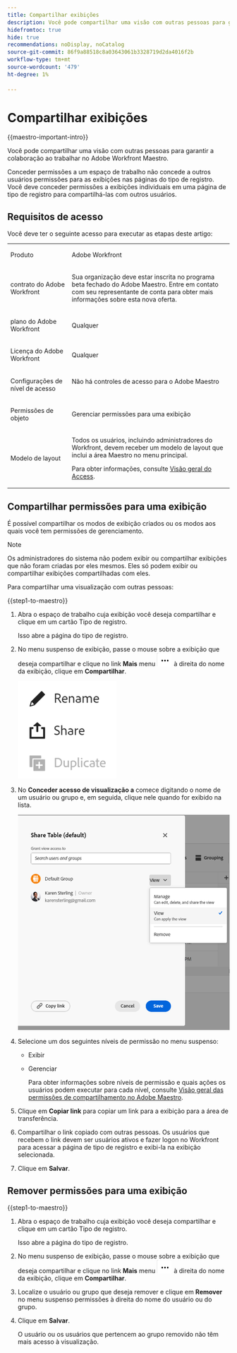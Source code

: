 ```yaml
---
title: Compartilhar exibições
description: Você pode compartilhar uma visão com outras pessoas para garantir a colaboração ao trabalhar no Adobe Workfront Maestro.
hidefromtoc: true
hide: true
recommendations: noDisplay, noCatalog
source-git-commit: 86f9a88518c8a03643061b3328719d2da4016f2b
workflow-type: tm+mt
source-wordcount: '479'
ht-degree: 1%

---
```



<!--update the metadata and description when we turn this article live; also, update title after Bob adds Maestro as a product-->

# Compartilhar exibições

{{maestro-important-intro}}

Você pode compartilhar uma visão com outras pessoas para garantir a colaboração ao trabalhar no Adobe Workfront Maestro.

Conceder permissões a um espaço de trabalho não concede a outros usuários permissões para as exibições nas páginas do tipo de registro. Você deve conceder permissões a exibições individuais em uma página de tipo de registro para compartilhá-las com outros usuários.

## Requisitos de acesso

Você deve ter o seguinte acesso para executar as etapas deste artigo:

<table style="table-layout:auto">
 <col>
 </col>
 <col>
 </col>
 <tbody>
    <tr>
<tr>
<td>
   <p> Produto</p> </td>
   <td>
   <p> Adobe Workfront</p> </td>
  </tr>  
 <td role="rowheader"><p>contrato do Adobe Workfront</p></td>
   <td>
<p>Sua organização deve estar inscrita no programa beta fechado do Adobe Maestro. Entre em contato com seu representante de conta para obter mais informações sobre esta nova oferta. </p>
   </td>
  </tr>
  <tr>
   <td role="rowheader"><p>plano do Adobe Workfront</p></td>
   <td>
<p>Qualquer</p>
   </td>
  </tr>
  <tr>
   <td role="rowheader"><p>Licença do Adobe Workfront</p></td>
   <td>
   <p>Qualquer</p> 
  </td>
  </tr>

<tr>
   <td role="rowheader"><p>Configurações de nível de acesso</p></td>
   <td> Não há controles de acesso para o Adobe Maestro</p>  
</td>
  </tr>

<tr>
   <td role="rowheader"><p>Permissões de objeto</p></td>
   <td> <p>Gerenciar permissões para uma exibição</p>  
</td>
  </tr>

<tr>
   <td role="rowheader"><p>Modelo de layout</p></td>
   <td> <p>Todos os usuários, incluindo administradores do Workfront, devem receber um modelo de layout que inclui a área Maestro no menu principal. </p> <p>Para obter informações, consulte <a href="/help/quicksilver/maestro/access/access-overview.md">Visão geral do Access</a>. </p>  
</td>
  </tr>
 </tbody>
</table>

## Compartilhar permissões para uma exibição

É possível compartilhar os modos de exibição criados ou os modos aos quais você tem permissões de gerenciamento.

>[!NOTE]
>
>Os administradores do sistema não podem exibir ou compartilhar exibições que não foram criadas por eles mesmos. Eles só podem exibir ou compartilhar exibições compartilhadas com eles.


Para compartilhar uma visualização com outras pessoas:

{{step1-to-maestro}}

1. Abra o espaço de trabalho cuja exibição você deseja compartilhar e clique em um cartão Tipo de registro.

   Isso abre a página do tipo de registro.

1. No menu suspenso de exibição, passe o mouse sobre a exibição que deseja compartilhar e clique no link **Mais** menu ![](assets/more-menu.png) à direita do nome da exibição, clique em **Compartilhar**.

   ![](assets/more-menu-for-views-expanded-with-share-option.png)

1. No **Conceder acesso de visualização a** comece digitando o nome de um usuário ou grupo e, em seguida, clique nele quando for exibido na lista.

   ![](assets/sharing-a-view-ui-with-groups.png)

1. Selecione um dos seguintes níveis de permissão no menu suspenso:
   * Exibir
   * Gerenciar

     Para obter informações sobre níveis de permissão e quais ações os usuários podem executar para cada nível, consulte [Visão geral das permissões de compartilhamento no Adobe Maestro](../access/sharing-permissions-overview.md).
1. Clique em **Copiar link** para copiar um link para a exibição para a área de transferência.
1. Compartilhar o link copiado com outras pessoas. Os usuários que recebem o link devem ser usuários ativos e fazer logon no Workfront para acessar a página de tipo de registro e exibi-la na exibição selecionada.
1. Clique em **Salvar**.

## Remover permissões para uma exibição

{{step1-to-maestro}}

1. Abra o espaço de trabalho cuja exibição você deseja compartilhar e clique em um cartão Tipo de registro.

   Isso abre a página do tipo de registro.

1. No menu suspenso de exibição, passe o mouse sobre a exibição que deseja compartilhar e clique no link **Mais** menu ![](assets/more-menu.png) à direita do nome da exibição, clique em **Compartilhar**.

1. Localize o usuário ou grupo que deseja remover e clique em **Remover** no menu suspenso permissões à direita do nome do usuário ou do grupo.

1. Clique em **Salvar**.

   O usuário ou os usuários que pertencem ao grupo removido não têm mais acesso à visualização.